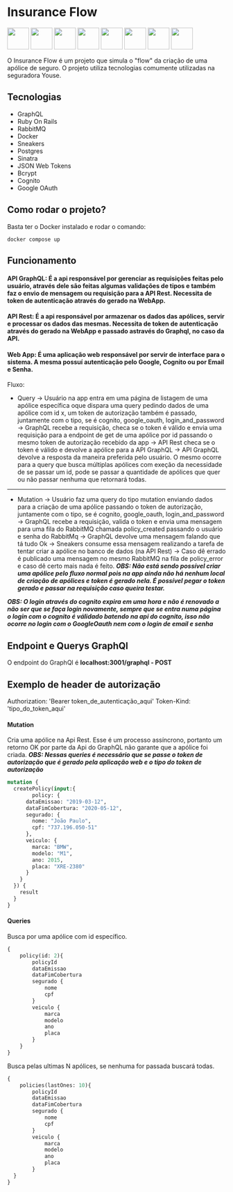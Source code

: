 # Insurance Flow

<img src="https://user-images.githubusercontent.com/25181517/192107856-aa92c8b1-b615-47c3-9141-ed0d29a90239.png" width="50"/> <img src="https://user-images.githubusercontent.com/25181517/192603748-3ac17112-3653-4257-80da-a57334b11411.png" width="50"/> <img src="https://github.com/marwin1991/profile-technology-icons/assets/136815194/50342602-8025-4030-b492-550f2eaa4073" width="50"/> <img src="https://user-images.githubusercontent.com/25181517/117207330-263ba280-adf4-11eb-9b97-0ac5b40bc3be.png" width="50"/> <img src="https://jondot.github.io/sneakers/images/main_logo.png" width="50"/> <img src="https://user-images.githubusercontent.com/25181517/117208740-bfb78400-adf5-11eb-97bb-09072b6bedfc.png" width="50"/> <img src="https://sinatrarb.com/sinatra.github.com/images/logo.png" width="50"> <img src="https://upload.wikimedia.org/wikipedia/commons/3/35/JWT-Logo.svg" width="50">

O Insurance Flow é um projeto que simula o "flow" da criação de uma apólice de seguro. O projeto utiliza tecnologias comumente utilizadas na seguradora Youse.

## Tecnologias
- GraphQL
- Ruby On Rails
- RabbitMQ
- Docker
- Sneakers
- Postgres
- Sinatra
- JSON Web Tokens
- Bcrypt
- Cognito
- Google OAuth

## Como rodar o projeto?

Basta ter o Docker instalado e rodar o comando:
```
docker compose up
```

## Funcionamento

#### API GraphQL: É a api responsável por gerenciar as requisições feitas pelo usuário, através dele são feitas algumas validações de tipos e também faz o envio de mensagem ou requisição para a API Rest. Necessita de token de autenticação através do gerado na WebApp.
#### API Rest: É a api responsável por armazenar os dados das apólices, servir e processar os dados das mesmas. Necessita de token de autenticação através do gerado na WebApp e passado astravés do Graphql, no caso da API.
#### Web App: É uma aplicação web responsável por servir de interface para o sistema. A mesma possuí autenticação pelo Google, Cognito ou por Email e Senha.

Fluxo:
- Query -> Usuário na app entra em uma página de listagem de uma apólice específica oque dispara uma query pedindo dados de uma apólice com id x, um token de autorização também é passado, juntamente com o tipo, se é cognito, google_oauth, login_and_password -> GraphQL recebe a requisição, checa se o token é válido e envia uma requisição para a endpoint de get de uma apólice por id passando o mesmo token de autorização recebido da app -> API Rest checa se o token é válido e devolve a apólice para a API GraphQL -> API GraphQL devolve a resposta da maneira preferida pelo usuário. O mesmo ocorre para a query que busca múltiplas apólices com exeção da necessidade de se passar um id, pode se passar a quantidade de apólices que quer ou não passar nenhuma que retornará todas.
---
- Mutation -> Usuário faz uma query do tipo mutation enviando dados para a criação de uma apólice passando o token de autorização, juntamente com o tipo, se é cognito, google_oauth, login_and_password -> GraphQL recebe a requisição, valida o token e envia uma mensagem para uma fila do RabbitMQ chamada policy_created passando o usuário e senha do RabbitMq -> GraphQL devolve uma mensagem falando que tá tudo Ok -> Sneakers consume essa mensagem realizando a tarefa de tentar criar a apólice no banco de dados (na API Rest) -> Caso dê errado é publicado uma mensagem no mesmo RabbitMQ na fila de policy_error e caso dê certo mais nada é feito. 
***OBS: Não está sendo possível criar uma apólice pelo fluxo normal pois na app ainda não há nenhum local de criação de apólices e token é gerado nela. É possível pegar o token gerado e passar na requisição caso queira testar.***


***OBS: O login através do cognito expira em uma hora e não é renovado a não ser que se faça login novamente, sempre que se entra numa página o login com o cognito é válidado batendo na api do cognito, isso não ocorre no login com o GoogleOauth nem com o login de email e senha***


## Endpoint e Querys GraphQl

O endpoint do GraphQl é **localhost:3001/graphql - POST**

## Exemplo de header de autorização
Authorization: 'Bearer token_de_autenticação_aqui'
Token-Kind: 'tipo_do_token_aqui'

#### Mutation

Cria uma apólice na Api Rest. 
Esse é um processo assíncrono, portanto um retorno OK por parte da Api do GraphQL não garante que a apólice foi criada.
***OBS: Nessas queries é necessário que se passe o token de autorização que é gerado pela aplicação web e o tipo do token de autorização***
```graphql
mutation {
  createPolicy(input:{
		policy: {
      dataEmissao: "2019-03-12",
      dataFimCobertura: "2020-05-12",
      segurado: {
        nome: "João Paulo",
        cpf: "737.196.050-51"
      },
      veiculo: {
        marca: "BMW",
        modelo: "M1",
        ano: 2015,
        placa: "XRE-2380"
      }
    }
  }) {
    result
  }
}
```
#### Queries

Busca por uma apólice com id específico.
```graphql
{
    policy(id: 2){
        policyId
        dataEmissao
        dataFimCobertura
        segurado {
            nome
            cpf
        }
        veiculo {
            marca
            modelo
            ano
            placa
        }
    }
}
```


Busca pelas ultimas N apólices, se nenhuma for passada buscará todas.
```graphql
{
    policies(lastOnes: 10){
    	policyId
        dataEmissao
        dataFimCobertura
        segurado {
            nome
            cpf
        }
        veiculo {
            marca
            modelo
            ano
            placa
        }
  }
}
```

